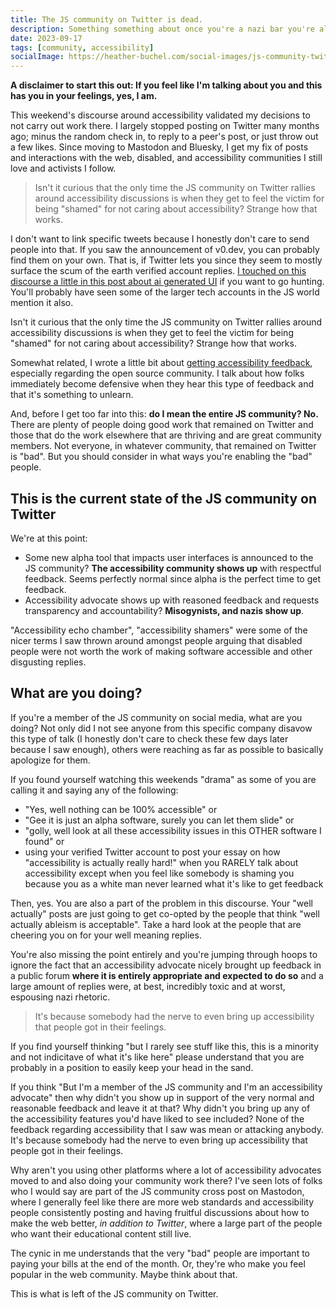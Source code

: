 ```yaml
---
title: The JS community on Twitter is dead.
description: Something something about once you're a nazi bar you're always a nazi bar.
date: 2023-09-17
tags: [community, accessibility]
socialImage: https://heather-buchel.com/social-images/js-community-twitter.png
---
```


**A disclaimer to start this out: If you feel like I'm talking about you and this has you in your feelings, yes, I am.**


This weekend's discourse around accessibility validated my decisions to not carry out work there. I largely stopped posting on Twitter many months ago; minus the random check in, to reply to a peer's post, or just throw out a few likes. Since moving to Mastodon and Bluesky, I get my fix of posts and interactions with the web, disabled, and accessibility communities I still love and activists I follow.

<blockquote class="bq bq--right">Isn't it curious that the only time the JS community on Twitter rallies around accessibility discussions is when they get to feel the victim for being "shamed" for not caring about accessibility? Strange how that works.</blockquote>

I don't want to link specific tweets because I honestly don't care to send people into that. If you saw the announcement of v0.dev, you can probably find them on your own. That is, if Twitter lets you since they seem to mostly surface the scum of the earth verified account replies. <a href="https://heather-buchel.com/blog/2023/09/ai-generated-ui-is-not-innovative/#we-ve-been-here-before">I touched on this discourse a little in this post about ai generated UI</a> if you want to go hunting. You'll probably have seen some of the larger tech accounts in the JS world mention it also.

Isn't it curious that the only time the JS community on Twitter rallies around accessibility discussions is when they get to feel the victim for being "shamed" for not caring about accessibility? Strange how that works.

<aside class="aside">
<p>Somewhat related, I wrote a little bit about <a href="https://heather-buchel.com/blog/2023/07/crowd-sourcing-accessibility/">getting accessibility feedback</a>, especially regarding the open source community. I talk about how folks immediately become defensive when they hear this type of feedback and that it's something to unlearn.</p>
<p>
And, before I get too far into this: <strong>do I mean the entire JS community? No.</strong> There are plenty of people doing good work that remained on Twitter and those that do the work elsewhere that are thriving and are great community members. Not everyone, in whatever community, that remained on Twitter is "bad". But you should consider in what ways you're enabling the "bad" people.</p></aside>


## This is the current state of the JS community on Twitter

We're at this point:

- Some new alpha tool that impacts user interfaces is announced to the JS community? **The accessibility community shows up** with respectful feedback. Seems perfectly normal since alpha is the perfect time to get feedback.
- Accessibility advocate shows up with reasoned feedback and requests transparency and accountability? **Misogynists, and nazis show up**.

"Accessibility echo chamber", "accessibility shamers" were some of the nicer terms I saw thrown around amongst people arguing that disabled people were not worth the work of making software accessible and other disgusting replies.

## What are you doing?

If you're a member of the JS community on social media, what are you doing? Not only did I not see anyone from this specific company disavow this type of talk (I honestly don't care to check these few days later because I saw enough), others were reaching as far as possible to basically apologize for them.

If you found yourself watching this weekends "drama" as some of you are calling it and saying any of the following: 
- "Yes, well nothing can be 100% accessible" or 
- "Gee it is just an alpha software, surely you can let them slide" or 
- "golly, well look at all these accessibility issues in this OTHER software I found" or 
- using your verified Twitter account to post your essay on how "accessibility is actually really hard!" when you RARELY talk about accessibility except when you feel like somebody is shaming you because you as a white man never learned what it's like to get feedback 

Then, yes. You are also a part of the problem in this discourse. Your "well actually" posts are just going to get co-opted by the people that think "well actually ableism is acceptable". Take a hard look at the people that are cheering you on for your well meaning replies.

You're also missing the point entirely and you're jumping through hoops to ignore the fact that an accessibility advocate nicely brought up feedback in a public forum **where it is entirely appropriate and expected to do so** and a large amount of replies were, at best, incredibly toxic and at worst, espousing nazi rhetoric.

<blockquote class="bq bq--right"> It's because somebody had the nerve to even bring up accessibility that people got in their feelings.</blockquote>

If you find yourself thinking "but I rarely see stuff like this, this is a minority and not indicitave of what it's like here" please understand that you are probably in a position to easily keep your head in the sand.

If you think "But I'm a member of the JS community and I'm an accessibility advocate" then why didn't you show up in support of the very normal and reasonable feedback and leave it at that? Why didn't you bring up any of the accessibility features you'd have liked to see included? None of the feedback regarding accessibility that I saw was mean or attacking anybody. It's because somebody had the nerve to even bring up accessibility that people got in their feelings.

Why aren't you using other platforms where a lot of accessibility advocates moved to and also doing your community work there? I've seen lots of folks who I would say are part of the JS community cross post on Mastodon, where I generally feel like there are more web standards and accessibility people consistently posting and having fruitful discussions about how to make the web better, *in addition to Twitter*, where a large part of the people who want their educational content still live. 

The cynic in me understands that the very "bad" people are important to paying your bills at the end of the month. Or, they're who make you feel popular in the web community. Maybe think about that.

This is what is left of the JS community on Twitter.